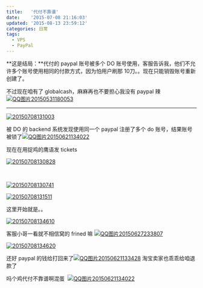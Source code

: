 ```yaml
---
title:   '代付不靠谱'
date:    '2015-07-08 21:16:03'
updated: '2015-08-13 23:59:12'
categories: 日常
tags:
  - VPS
  - PayPal
---
```


**这是结局：**代付的 paypal 账号被多个 DO 账号使用，客服告诉我，他们不允许多个账号使用相同的付款方式，因为怕用户刷那 10刀。。现在只能销毁账号重新创建了。

不过现在咱有了 globalcash，麻麻再也不要担心我没有 paypal 辣 [![QQ图片20150531180053](https://img.blessing.studio/images/2015/05/2015-05-31_10-01-03.jpg)](https://img.blessing.studio/images/2015/05/2015-05-31_10-01-03.jpg)

----------

[![20150708131003](https://img.blessing.studio/images/2015/07/2015-07-08_05-10-22-1024x332.png)](https://img.blessing.studio/images/2015/07/2015-07-08_05-10-22.png)

被 DO 的 backend 系统发现使用同一个 paypal 注册了多个 do 账号，结果账号被锁了[![QQ图片20150621134022](https://img.blessing.studio/images/2015/06/2015-06-21_05-40-30.gif)](https://img.blessing.studio/images/2015/06/2015-06-21_05-40-30.gif)

现在在用捉鸡的鹰语发 tickets

[![20150708130828](https://img.blessing.studio/images/2015/07/2015-07-08_05-12-02.png)](https://img.blessing.studio/images/2015/07/2015-07-08_05-12-02.png)

 

[![20150708130741](https://img.blessing.studio/images/2015/07/2015-07-08_05-12-18.png)](https://img.blessing.studio/images/2015/07/2015-07-08_05-12-18.png)

[![20150708131511](https://img.blessing.studio/images/2015/07/2015-07-08_05-15-17.png)](https://img.blessing.studio/images/2015/07/2015-07-08_05-15-17.png)

<!--more-->

这里开始就是。。

[![20150708134610](https://img.blessing.studio/images/2015/07/2015-07-08_06-27-36.png)](https://img.blessing.studio/images/2015/07/2015-07-08_06-27-36.png)

客服小哥一看就不相信窝的 frined 嘛 [![QQ图片20150627233807](https://img.blessing.studio/images/2015/06/2015-06-27_15-39-05.jpg)](https://img.blessing.studio/images/2015/06/2015-06-27_15-39-05.jpg)

[![20150708134620](https://img.blessing.studio/images/2015/07/2015-07-08_06-28-52.png)](https://img.blessing.studio/images/2015/07/2015-07-08_06-28-52.png)

还好 paypal 的钱给打回来了[![QQ图片20150621133428](https://img.blessing.studio/images/2015/06/2015-06-21_05-34-38.jpg)](https://img.blessing.studio/images/2015/06/2015-06-21_05-34-38.jpg) 淘宝卖家也乖乖给咱退款了

吗个鸡代付不靠谱啊混蛋  [![QQ图片20150621134022](https://img.blessing.studio/images/2015/06/2015-06-21_05-40-30.gif)](https://img.blessing.studio/images/2015/06/2015-06-21_05-40-30.gif)
